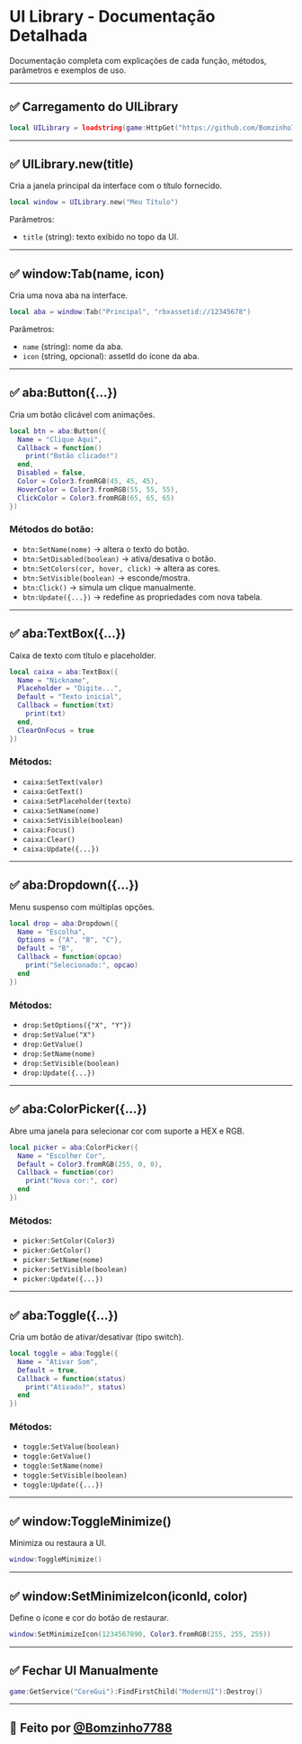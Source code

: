 # UI Library - Documentação Detalhada

Documentação completa com explicações de cada função, métodos, parâmetros e exemplos de uso.

---

## ✅ Carregamento do UILibrary

```lua
local UILibrary = loadstring(game:HttpGet("https://github.com/Bomzinho7788/UI-Library/edit/main/Source.Lua"))()
```

---

## ✅ UILibrary.new(title)

Cria a janela principal da interface com o título fornecido.

```lua
local window = UILibrary.new("Meu Título")
```

Parâmetros:

* `title` (string): texto exibido no topo da UI.

---

## ✅ window\:Tab(name, icon)

Cria uma nova aba na interface.

```lua
local aba = window:Tab("Principal", "rbxassetid://12345678")
```

Parâmetros:

* `name` (string): nome da aba.
* `icon` (string, opcional): assetId do ícone da aba.

---

## ✅ aba\:Button({...})

Cria um botão clicável com animações.

```lua
local btn = aba:Button({
  Name = "Clique Aqui",
  Callback = function()
    print("Botão clicado!")
  end,
  Disabled = false,
  Color = Color3.fromRGB(45, 45, 45),
  HoverColor = Color3.fromRGB(55, 55, 55),
  ClickColor = Color3.fromRGB(65, 65, 65)
})
```

### Métodos do botão:

* `btn:SetName(nome)` → altera o texto do botão.
* `btn:SetDisabled(boolean)` → ativa/desativa o botão.
* `btn:SetColors(cor, hover, click)` → altera as cores.
* `btn:SetVisible(boolean)` → esconde/mostra.
* `btn:Click()` → simula um clique manualmente.
* `btn:Update({...})` → redefine as propriedades com nova tabela.

---

## ✅ aba\:TextBox({...})

Caixa de texto com título e placeholder.

```lua
local caixa = aba:TextBox({
  Name = "Nickname",
  Placeholder = "Digite...",
  Default = "Texto inicial",
  Callback = function(txt)
    print(txt)
  end,
  ClearOnFocus = true
})
```

### Métodos:

* `caixa:SetText(valor)`
* `caixa:GetText()`
* `caixa:SetPlaceholder(texto)`
* `caixa:SetName(nome)`
* `caixa:SetVisible(boolean)`
* `caixa:Focus()`
* `caixa:Clear()`
* `caixa:Update({...})`

---

## ✅ aba\:Dropdown({...})

Menu suspenso com múltiplas opções.

```lua
local drop = aba:Dropdown({
  Name = "Escolha",
  Options = {"A", "B", "C"},
  Default = "B",
  Callback = function(opcao)
    print("Selecionado:", opcao)
  end
})
```

### Métodos:

* `drop:SetOptions({"X", "Y"})`
* `drop:SetValue("X")`
* `drop:GetValue()`
* `drop:SetName(nome)`
* `drop:SetVisible(boolean)`
* `drop:Update({...})`

---

## ✅ aba\:ColorPicker({...})

Abre uma janela para selecionar cor com suporte a HEX e RGB.

```lua
local picker = aba:ColorPicker({
  Name = "Escolher Cor",
  Default = Color3.fromRGB(255, 0, 0),
  Callback = function(cor)
    print("Nova cor:", cor)
  end
})
```

### Métodos:

* `picker:SetColor(Color3)`
* `picker:GetColor()`
* `picker:SetName(nome)`
* `picker:SetVisible(boolean)`
* `picker:Update({...})`

---

## ✅ aba\:Toggle({...})

Cria um botão de ativar/desativar (tipo switch).

```lua
local toggle = aba:Toggle({
  Name = "Ativar Som",
  Default = true,
  Callback = function(status)
    print("Ativado?", status)
  end
})
```

### Métodos:

* `toggle:SetValue(boolean)`
* `toggle:GetValue()`
* `toggle:SetName(nome)`
* `toggle:SetVisible(boolean)`
* `toggle:Update({...})`

---

## ✅ window\:ToggleMinimize()

Minimiza ou restaura a UI.

```lua
window:ToggleMinimize()
```

---

## ✅ window\:SetMinimizeIcon(iconId, color)

Define o ícone e cor do botão de restaurar.

```lua
window:SetMinimizeIcon(1234567890, Color3.fromRGB(255, 255, 255))
```

---

## ✅ Fechar UI Manualmente

```lua
game:GetService("CoreGui"):FindFirstChild("ModernUI"):Destroy()
```

---

## 🤝 Feito por [@Bomzinho7788](https://github.com/Bomzinho7788)

